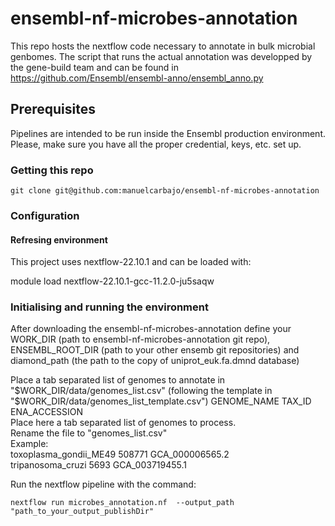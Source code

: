 # ensembl-nf-microbes-annotation
This repo hosts the nextflow code necessary to annotate in bulk microbial genbomes.
The script that runs the actual annotation  was developped by the gene-build team and can be found in https://github.com/Ensembl/ensembl-anno/ensembl_anno.py 

## Prerequisites
Pipelines are intended to be run inside the Ensembl production environment.
Please, make sure you have all the proper credential, keys, etc. set up.

### Getting this repo

```
git clone git@github.com:manuelcarbajo/ensembl-nf-microbes-annotation
```

### Configuration

#### Refresing environment

This project uses nextflow-22.10.1 and can be loaded with: 

module load nextflow-22.10.1-gcc-11.2.0-ju5saqw


### Initialising and running the environment

After downloading the ensembl-nf-microbes-annotation define your WORK_DIR (path to ensembl-nf-microbes-annotation git repo), ENSEMBL_ROOT_DIR (path to your other ensemb git repositories) and diamond_path (the path to the copy of uniprot_euk.fa.dmnd database)

Place a tab separated list of genomes to annotate in "$WORK_DIR/data/genomes_list.csv" (following the template in "$WORK_DIR/data/genomes_list_template.csv")
  GENOME_NAME	TAX_ID	ENA_ACCESSION  
  Place here a tab separated list of genomes to process.  
  Rename the file to "genomes_list.csv"  
  Example:  
  toxoplasma_gondii_ME49	508771	GCA_000006565.2  
  tripanosoma_cruzi	5693	GCA_003719455.1  

Run the nextflow pipeline with the command:
```
nextflow run microbes_annotation.nf  --output_path "path_to_your_output_publishDir"
```
